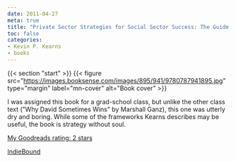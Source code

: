 ```yaml
---
date: 2011-04-27
meta: true
title: "Private Sector Strategies for Social Sector Success: The Guide to Strategy and Planning for Public and Nonprofit Organizations"
toc: false
categories:
- Kevin P. Kearns
- books
---
```


{{< section "start" >}}
{{< figure src="https://images.booksense.com/images/895/941/9780787941895.jpg" type="margin" label="mn-cover" alt="Book cover" >}}

I was assigned this book for a grad-school class, but unlike the other class text ("Why David Sometimes Wins" by Marshall Ganz), this one was utterly dry and boring. While some of the frameworks Kearns describes may be useful, the book is strategy without soul.

[My Goodreads rating: 2 stars](https://www.goodreads.com/review/show/147484628)  

[IndieBound](https://www.indiebound.org/book/9780787941895)
